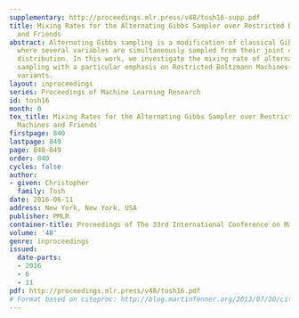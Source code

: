 ```yaml
---
supplementary: http://proceedings.mlr.press/v48/tosh16-supp.pdf
title: Mixing Rates for the Alternating Gibbs Sampler over Restricted Boltzmann Machines
  and Friends
abstract: Alternating Gibbs sampling is a modification of classical Gibbs sampling
  where several variables are simultaneously sampled from their joint conditional
  distribution. In this work, we investigate the mixing rate of alternating Gibbs
  sampling with a particular emphasis on Restricted Boltzmann Machines (RBMs) and
  variants.
layout: inproceedings
series: Proceedings of Machine Learning Research
id: tosh16
month: 0
tex_title: Mixing Rates for the Alternating Gibbs Sampler over Restricted Boltzmann
  Machines and Friends
firstpage: 840
lastpage: 849
page: 840-849
order: 840
cycles: false
author:
- given: Christopher
  family: Tosh
date: 2016-06-11
address: New York, New York, USA
publisher: PMLR
container-title: Proceedings of The 33rd International Conference on Machine Learning
volume: '48'
genre: inproceedings
issued:
  date-parts:
  - 2016
  - 6
  - 11
pdf: http://proceedings.mlr.press/v48/tosh16.pdf
# Format based on citeproc: http://blog.martinfenner.org/2013/07/30/citeproc-yaml-for-bibliographies/
---
```


